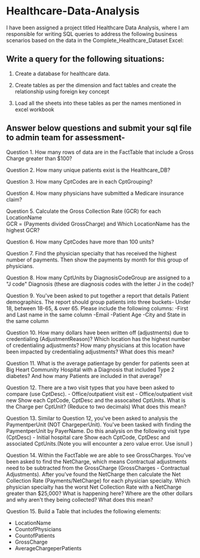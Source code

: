 # Healthcare-Data-Analysis
I have been assigned a project titled Healthcare Data Analysis, where I am responsible for writing SQL queries to address the following business scenarios based on the data in the Complete_Healthcare_Dataset Excel:

## Write a query for the following situations:

1. Create a database for healthcare data.
   
2. Create tables as per the dimension and fact tables and create the relationship using foreign key concept
   
3. Load all the sheets into these tables as per the names mentioned in excel workbook
   
## Answer below questions and submit your sql file to admin team for assessment-
    
Question 1. How many rows of data are in the FactTable that include a Gross Charge greater than $100? 

Question 2. How many unique patients exist is the Healthcare_DB? 

Question 3. How many CptCodes are in each CptGrouping? 

Question 4. How many physicians have submitted a Medicare insurance claim? 

Question 5. Calculate the Gross Collection Rate (GCR) for each LocationName  
GCR = (Payments divided GrossCharge) and
Which LocationName has the highest GCR? 

Question 6. How many CptCodes have more than 100 units? 

Question 7. Find the physician specialty that has received the highest number of payments. Then show the payments by month for this group of physicians.  

Question 8. How many CptUnits by DiagnosisCodeGroup are assigned to a "J code" Diagnosis (these are diagnosis codes with the letter J in the code)? 

Question 9. You've been asked to put together a report that details Patient demographics. 
The report should group patients into three buckets- Under 18, between 18-65, & over 65.
Please include the following columns: -First and Last name in the same column -Email -Patient Age -City and State in the same column

Question 10. How many dollars have been written off (adjustments) due to credentialing 
(AdjustmentReason)? Which location has the highest number of credentialing adjustments? How 
many physicians at this location have been impacted by credentialing adjustments? What does this 
mean? 

Question 11. What is the average patientage by gender for patients seen at Big Heart Community 
Hospital with a Diagnosis that included Type 2 diabetes? And how many Patients are included in that 
average?

Question 12. There are a two visit types that you have been asked to compare (use CptDesc). - Office/outpatient visit est - Office/outpatient visit new 
Show each CptCode, CptDesc and the assocaited CptUnits. What is the Charge per CptUnit? 
(Reduce to two decimals) What does this mean?  

Question 13. Similar to Question 12, you've been asked to analysis the PaymentperUnit (NOT 
ChargeperUnit). You've been tasked with finding the PaymentperUnit by PayerName.  Do this analysis on the following visit type (CptDesc) - Initial hospital care 
Show each CptCode, CptDesc and associated CptUnits.(Note you will encounter a zero value error. Use isnull )

Question 14. Within the FactTable we are able to see GrossCharges. You've been asked to find the 
NetCharge, which means Contractual adjustments need to be subtracted from the GrossCharge 
(GrossCharges - Contractual Adjustments). After you've found the NetCharge then calculate the Net 
Collection Rate (Payments/NetCharge) for each physician specialty. Which physician specialty has the 
worst Net Collection Rate with a NetCharge greater than $25,000? What is happening here? Where 
are the other dollars and why aren't they being collected? What does this mean? 

Question 15. Build a Table that includes the following elements: 
- LocationName 
- CountofPhysicians
- CountofPatients
- GrossCharge
- AverageChargeperPatients 
